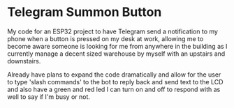 # Telegram Summon Button

My code for an ESP32 project to have Telegram send a notification to my phone when a button is pressed on my desk at work, allowing me to become aware someone is looking for me from anywhere in the building as I currently manage a decent sized warehouse by myself with an upstairs and downstairs.

Already have plans to expand the code dramatically and allow for the user to type 'slash commands' to the bot to reply back and send text to the LCD and also have a green and red led I can turn on and off to respond with as well to say if I'm busy or not.

